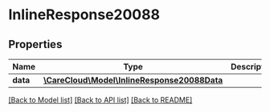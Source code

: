 # InlineResponse20088

## Properties
Name | Type | Description | Notes
------------ | ------------- | ------------- | -------------
**data** | [**\CareCloud\Model\InlineResponse20088Data**](InlineResponse20088Data.md) |  | [optional] 

[[Back to Model list]](../../README.md#documentation-for-models) [[Back to API list]](../../README.md#documentation-for-api-endpoints) [[Back to README]](../../README.md)

